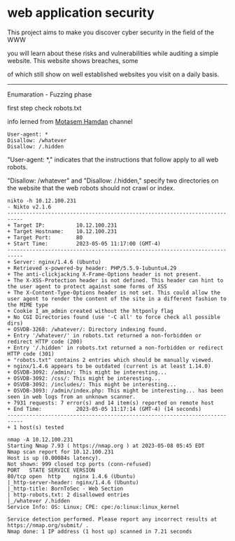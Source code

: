  # web application security
 
This project aims to make you discover cyber security in the field of the WWW
 
you will learn about these risks and vulnerabilities while auditing a simple website. This website shows breaches, some

of which still show on well established websites you visit on a daily basis.
 
 **********************************
 
Enumaration - Fuzzing phase

first step check robots.txt

info lerned from [Motasem Hamdan](https://youtu.be/9b2Uj4cCCPw) channel

```
User-agent: *
Disallow: /whatever
Disallow: /.hidden
```

"User-agent: *," indicates that the instructions that follow apply to all web robots.

"Disallow: /whatever" and "Disallow: /.hidden," specify two directories on the website that the web robots should not crawl or index.

```
nikto -h 10.12.100.231
- Nikto v2.1.6
---------------------------------------------------------------------------
+ Target IP:          10.12.100.231
+ Target Hostname:    10.12.100.231
+ Target Port:        80
+ Start Time:         2023-05-05 11:17:00 (GMT-4)
---------------------------------------------------------------------------
+ Server: nginx/1.4.6 (Ubuntu)
+ Retrieved x-powered-by header: PHP/5.5.9-1ubuntu4.29
+ The anti-clickjacking X-Frame-Options header is not present.
+ The X-XSS-Protection header is not defined. This header can hint to the user agent to protect against some forms of XSS
+ The X-Content-Type-Options header is not set. This could allow the user agent to render the content of the site in a different fashion to the MIME type
+ Cookie I_am_admin created without the httponly flag
+ No CGI Directories found (use '-C all' to force check all possible dirs)
+ OSVDB-3268: /whatever/: Directory indexing found.
+ Entry '/whatever/' in robots.txt returned a non-forbidden or redirect HTTP code (200)
+ Entry '/.hidden' in robots.txt returned a non-forbidden or redirect HTTP code (301)
+ "robots.txt" contains 2 entries which should be manually viewed.
+ nginx/1.4.6 appears to be outdated (current is at least 1.14.0)
+ OSVDB-3092: /admin/: This might be interesting...
+ OSVDB-3092: /css/: This might be interesting...
+ OSVDB-3092: /includes/: This might be interesting...
+ OSVDB-3093: /admin/index.php: This might be interesting... has been seen in web logs from an unknown scanner.
+ 7931 requests: 7 error(s) and 14 item(s) reported on remote host
+ End Time:           2023-05-05 11:17:14 (GMT-4) (14 seconds)
---------------------------------------------------------------------------
+ 1 host(s) tested
```

```
nmap -A 10.12.100.231
Starting Nmap 7.93 ( https://nmap.org ) at 2023-05-08 05:45 EDT
Nmap scan report for 10.12.100.231
Host is up (0.00084s latency).
Not shown: 999 closed tcp ports (conn-refused)
PORT   STATE SERVICE VERSION
80/tcp open  http    nginx 1.4.6 (Ubuntu)
|_http-server-header: nginx/1.4.6 (Ubuntu)
|_http-title: BornToSec - Web Section
| http-robots.txt: 2 disallowed entries 
|_/whatever /.hidden
Service Info: OS: Linux; CPE: cpe:/o:linux:linux_kernel

Service detection performed. Please report any incorrect results at https://nmap.org/submit/ .
Nmap done: 1 IP address (1 host up) scanned in 7.21 seconds
```

